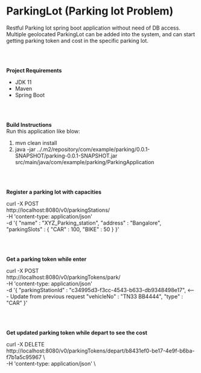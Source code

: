# ParkingLot (Parking lot Problem)

Restful Parking lot spring boot application without need of DB access.
Multiple geolocated ParkingLot can be added into the system, and can start getting parking token and cost in the specific parking lot.

<BR>
<BR>
	
<B>Project Requirements</B>
<ul>
<li>JDK 11
<li>Maven
<li>Spring Boot
</ul>

<BR>
<BR>

<B>Build Instructions</B>	
Run this application like blow:

  1. mvn clean install
  2. java -jar ../.m2/repository/com/example/parking/0.0.1-SNAPSHOT/parking-0.0.1-SNAPSHOT.jar src/main/java/com/example/parking/ParkingApplication

<BR>
<BR>


<B>Register a parking lot with capacities</B>

curl -X POST \
  http://localhost:8080/v0/parkingStations/ \
  -H 'content-type: application/json' \
  -d '{
"name" : "XYZ_Parking_station",
"address" : "Bangalore",
"parkingSlots" : {
		"CAR" : 100,
		"BIKE" : 50 
	}
}'


<BR>
<BR>

<B>Get a parking token while enter</B>

curl -X POST \
  http://localhost:8080/v0/parkingTokens/park/ \
  -H 'content-type: application/json' \
  -d '{
"parkingStationId" : "c34995d3-f3cc-4543-b633-db9348498e17",  <--- Update from previous request
"vehicleNo" : "TN33 BB4444",
"type" : "CAR"
}'

<BR>
<BR>
  
<B>Get updated parking token while depart to see the cost</B>

curl -X DELETE \
  http://localhost:8080/v0/parkingTokens/depart/b8431ef0-be17-4e9f-b6ba-f7b1a5c95967 \ <BR>
	-H 'content-type: application/json' \

